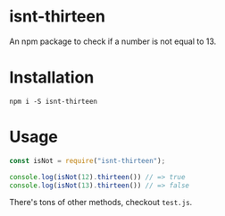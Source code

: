 
# isnt-thirteen

An npm package to check if a number is not equal to 13.

# Installation

```
npm i -S isnt-thirteen
```

# Usage

```javascript
const isNot = require("isnt-thirteen");

console.log(isNot(12).thirteen()) // => true
console.log(isNot(13).thirteen()) // => false
```

There's tons of other methods, checkout `test.js`.
